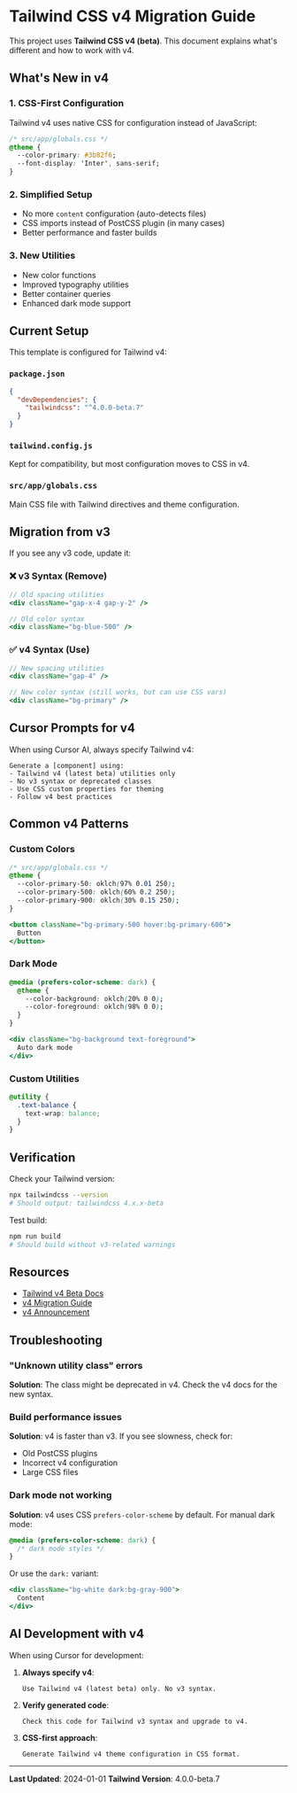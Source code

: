 # Tailwind CSS v4 Migration Guide

This project uses **Tailwind CSS v4 (beta)**. This document explains what's different and how to work with v4.

## What's New in v4

### 1. CSS-First Configuration
Tailwind v4 uses native CSS for configuration instead of JavaScript:

```css
/* src/app/globals.css */
@theme {
  --color-primary: #3b82f6;
  --font-display: 'Inter', sans-serif;
}
```

### 2. Simplified Setup
- No more `content` configuration (auto-detects files)
- CSS imports instead of PostCSS plugin (in many cases)
- Better performance and faster builds

### 3. New Utilities
- New color functions
- Improved typography utilities
- Better container queries
- Enhanced dark mode support

## Current Setup

This template is configured for Tailwind v4:

### `package.json`
```json
{
  "devDependencies": {
    "tailwindcss": "^4.0.0-beta.7"
  }
}
```

### `tailwind.config.js`
Kept for compatibility, but most configuration moves to CSS in v4.

### `src/app/globals.css`
Main CSS file with Tailwind directives and theme configuration.

## Migration from v3

If you see any v3 code, update it:

### ❌ v3 Syntax (Remove)
```jsx
// Old spacing utilities
<div className="gap-x-4 gap-y-2" />

// Old color syntax
<div className="bg-blue-500" />
```

### ✅ v4 Syntax (Use)
```jsx
// New spacing utilities
<div className="gap-4" />

// New color syntax (still works, but can use CSS vars)
<div className="bg-primary" />
```

## Cursor Prompts for v4

When using Cursor AI, always specify Tailwind v4:

```
Generate a [component] using:
- Tailwind v4 (latest beta) utilities only
- No v3 syntax or deprecated classes
- Use CSS custom properties for theming
- Follow v4 best practices
```

## Common v4 Patterns

### Custom Colors
```css
/* src/app/globals.css */
@theme {
  --color-primary-50: oklch(97% 0.01 250);
  --color-primary-500: oklch(60% 0.2 250);
  --color-primary-900: oklch(30% 0.15 250);
}
```

```jsx
<button className="bg-primary-500 hover:bg-primary-600">
  Button
</button>
```

### Dark Mode
```css
@media (prefers-color-scheme: dark) {
  @theme {
    --color-background: oklch(20% 0 0);
    --color-foreground: oklch(98% 0 0);
  }
}
```

```jsx
<div className="bg-background text-foreground">
  Auto dark mode
</div>
```

### Custom Utilities
```css
@utility {
  .text-balance {
    text-wrap: balance;
  }
}
```

## Verification

Check your Tailwind version:

```bash
npx tailwindcss --version
# Should output: tailwindcss 4.x.x-beta
```

Test build:

```bash
npm run build
# Should build without v3-related warnings
```

## Resources

- [Tailwind v4 Beta Docs](https://tailwindcss.com/docs/v4-beta)
- [v4 Migration Guide](https://tailwindcss.com/docs/v4-beta/migration-guide)
- [v4 Announcement](https://tailwindcss.com/blog/tailwindcss-v4-beta)

## Troubleshooting

### "Unknown utility class" errors

**Solution**: The class might be deprecated in v4. Check the v4 docs for the new syntax.

### Build performance issues

**Solution**: v4 is faster than v3. If you see slowness, check for:
- Old PostCSS plugins
- Incorrect v4 configuration
- Large CSS files

### Dark mode not working

**Solution**: v4 uses CSS `prefers-color-scheme` by default. For manual dark mode:

```css
@media (prefers-color-scheme: dark) {
  /* dark mode styles */
}
```

Or use the `dark:` variant:

```jsx
<div className="bg-white dark:bg-gray-900">
  Content
</div>
```

## AI Development with v4

When using Cursor for development:

1. **Always specify v4**:
   ```
   Use Tailwind v4 (latest beta) only. No v3 syntax.
   ```

2. **Verify generated code**:
   ```
   Check this code for Tailwind v3 syntax and upgrade to v4.
   ```

3. **CSS-first approach**:
   ```
   Generate Tailwind v4 theme configuration in CSS format.
   ```

---

**Last Updated**: 2024-01-01
**Tailwind Version**: 4.0.0-beta.7

